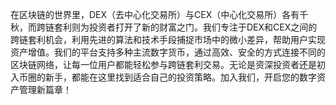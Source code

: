 在区块链的世界里，DEX（去中心化交易所）与CEX（中心化交易所）各有千秋，而跨链套利则为投资者打开了新的财富之门。我们专注于DEX和CEX之间的跨链套利机会，利用先进的算法和技术手段捕捉市场中的微小差异，帮助用户实现资产增值。我们的平台支持多种主流数字货币，通过高效、安全的方式连接不同的区块链网络，让每一位用户都能轻松参与跨链套利交易。无论是资深投资者还是初入币圈的新手，都能在这里找到适合自己的投资策略。加入我们，开启您的数字资产管理新篇章！